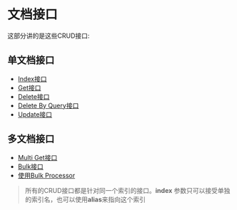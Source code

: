 # 文档接口

这部分讲的是这些CRUD接口:

## 单文档接口

- [Index接口](IndexAPI.md)
- [Get接口](GetAPI.md)
- [Delete接口](DeleteAPI.md)
- [Delete By Query接口](DeleteByQueryAPI.md)
- [Update接口](UpdateAPI.md)

## 多文档接口

- [Multi Get接口](MultiGetAPI.md)
- [Bulk接口](BulkAPI.md)
- [使用Bulk Processor](UsingBulkProcessor.md)

> 所有的CRUD接口都是针对同一个索引的接口。**index** 参数只可以接受单独的索引名，也可以使用**alias**来指向这个索引